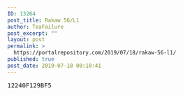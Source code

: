 ```yaml
---
ID: 13264
post_title: Rakaw 56/L1
author: TeaFailure
post_excerpt: ""
layout: post
permalink: >
  https://portalrepository.com/2019/07/18/rakaw-56-l1/
published: true
post_date: 2019-07-18 00:10:41
---
```

<pre>12240F129BF5</pre>